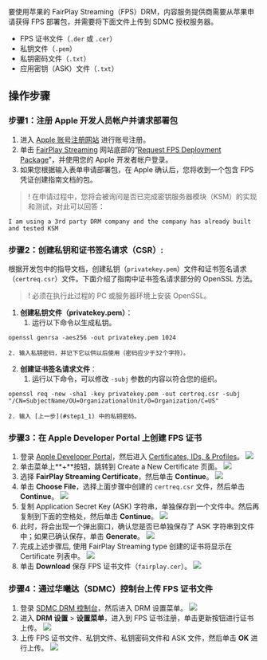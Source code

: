 要使用苹果的 FairPlay Streaming（FPS）DRM，内容服务提供商需要从苹果申请获得 FPS 部署包，并需要将下面文件上传到 SDMC 授权服务器。
- FPS 证书文件（`.der` 或 `.cer`）
- 私钥文件（`.pem`）
- 私钥密码文件（`.txt`）
- 应用密钥（ASK）文件（`.txt`）

## 操作步骤
 [](id:step1)
### 步骤1：注册 Apple 开发人员帐户并请求部署包
1. 进入 [Apple 账号注册网站](https://developer.apple.com/support/enrollment/) 进行账号注册。
2. 单击 [FairPlay Streaming](https://developer.apple.com/streaming/fps/) 网站底部的“[Request FPS Deployment Package](https://developer.apple.com/contact/fps/)”，并使用您的 Apple 开发者帐户登录。
3. 如果您根据输入表单申请部署包，在 Apple 确认后，您将收到一个包含 FPS 凭证创建指南文档的包。

>! 在申请过程中，您将会被询问是否已完成密钥服务器模块（KSM）的实现和测试，对此可以回答：
```
I am using a 3rd party DRM company and the company has already built and tested KSM
```

 [](id:step2)
### 步骤2：创建私钥和证书签名请求（CSR）:
根据开发包中的指导文档，创建私钥（`privatekey.pem`）文件和证书签名请求（`certreq.csr`）文件。下面介绍了指南中证书签名请求部分的 OpenSSL 方法。
>! 必须在执行此过程的 PC 或服务器环境上安装 OpenSSL。

1. **创建私钥文件（privatekey.pem）**：
	1. 运行以下命令以生成私钥。[](id:step1_1)
```
openssl genrsa -aes256 -out privatekey.pem 1024
```
	2. 输入私钥密码，并记下它以供以后使用（密码应少于32个字符）。
2. **创建证书签名请求文件**：
	1. 运行以下命令，可以修改 `-subj` 参数的内容以符合您的组织。
```
openssl req -new -sha1 -key privatekey.pem -out certreq.csr -subj "/CN=SubjectName/OU=OrganizationalUnit/O=Organization/C=US"
```
	2. 输入 [上一步](#step1_1) 中的私钥密码。

[](id:step3)
### 步骤3：在 Apple Developer Portal 上创建 FPS 证书
1. 登录 [Apple Developer Portal](https://developer.apple.com/)，然后进入 [Certificates, IDs, & Profiles](https://developer.apple.com/account/ios/certificate/)。
![](https://qcloudimg.tencent-cloud.cn/raw/bbfdd71a926157336f67f9c771a0e7ac.png)
2. 单击菜单上**+**按钮，跳转到 Create a New Certificate 页面。
![](https://qcloudimg.tencent-cloud.cn/raw/3397ba52d6db806d355d1d94a230d9f6.png)
3. 选择 **FairPlay Streaming Certificate**，然后单击 **Continue**。
![](https://qcloudimg.tencent-cloud.cn/raw/dd4633296323af7044c4dd8ab43df03c.png)
4. 单击 **Choose File**，选择上面步骤中创建的 `certreq.csr` 文件，然后单击 **Continue**。
![](https://qcloudimg.tencent-cloud.cn/raw/d0adc7850919346cd7f363e5cc8cf6fc.png)
5. 复制 Application Secret Key (ASK) 字符串，单独保存到一个文件中。然后再复制到下面的空格处，然后单击 **Continue**。
![](https://qcloudimg.tencent-cloud.cn/raw/d2c9468cfebe109f759c3755f3d7e83b.png)
6. 此时，将会出现一个弹出窗口，确认您是否已单独保存了 ASK 字符串到文件中；如果已确认保存，单击 **Generate**。
![](https://qcloudimg.tencent-cloud.cn/raw/abab9cc88bfe77c2492d9f8db7526086.png)
7. 完成上述步骤后, 使用 FairPlay Streaming type 创建的证书将显示在 Certificate 列表中。
![](https://qcloudimg.tencent-cloud.cn/raw/844ca26f76429ce99291d7e9777d12d6.png)
8. 单击 **Download** 保存 FPS 证书文件（`fairplay.cer`）。
![](https://qcloudimg.tencent-cloud.cn/raw/89be80e179873b7928121273eef5658f.png)

[](id:step4)
### 步骤4：通过华曦达（SDMC）控制台上传 FPS 证书文件
1. 登录 [SDMC DRM 控制台](https://www.xmediacloud.com/contact-us/)，然后进入 DRM 设置菜单。
![](https://qcloudimg.tencent-cloud.cn/raw/3147f0f1b675351dfdde217fc5449ceb.png)
2. 进入 **DRM 设置** > **设置菜单**，进入到 FPS 证书注册，单击更新按钮进行证书上传。
![](https://qcloudimg.tencent-cloud.cn/raw/b6e7c92bab1dc0c7efa7b8bbfc179303.png)
3. 上传 FPS 证书文件、私钥文件、私钥密码文件和 ASK 文件，然后单击 **OK** 进行上传。
![](https://qcloudimg.tencent-cloud.cn/raw/c318449d607d21ed74d2aaaa89119f9e.png)
